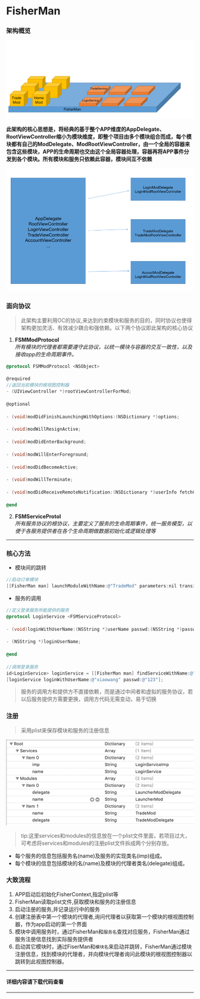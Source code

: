 # FisherMan

### 架构概览

![FisherMan](https://github.com/Geforceyu/FisherMan/blob/master/ReadmeSource/main.png)


**此架构的核心思想是，将经典的基于整个APP维度的AppDelegate、RootViewController缩小为模块维度，即整个项目由多个模块组合而成，每个模块都有自己的ModDelegate、ModRootViewController，由一个全局的容器来包含这些模块，APP的生命周期也交由这个全局容器处理，容器再将APP事件分发到各个模块。所有模块和服务只依赖此容器，模块间互不依赖**

![](https://github.com/Geforceyu/FisherMan/blob/master/ReadmeSource/modules.png)

### 面向协议
>此架构主要利用OC的协议,来达到约束模块和服务的目的，同时协议也使得架构更加灵活、有效减少耦合和强依赖。以下两个协议即此架构的核心协议

1. **FSMModProtocol**<br/>
*所有模块的代理者都需要遵守此协议，以统一模块与容器的交互一致性，以及接收app的生命周期事件。*
```Objective-C
@protocol FSMModProtocol <NSObject>

@required
//返回当前模块的根视图控制器
- (UIViewController *)rootViewControllerForMod;

@optional

- (void)modDidFinishLaunchingWithOptions:(NSDictionary *)options;

- (void)modWillResignActive;

- (void)modDidEnterBackground;

- (void)modWillEnterForeground;

- (void)modDidBecomeActive;

- (void)modWillTerminate;

- (void)modDidReceiveRemoteNotification:(NSDictionary *)userInfo fetchCompletionHandler:(void (^)(UIBackgroundFetchResult))completionHandler;

@end
```

2. **FSMServiceProtol**<br/>
*所有服务协议的根协议，主要定义了服务的生命周期事件，统一服务模型，以便于各服务提供者在各个生命周期做数据初始化或逻辑处理等*


-----------------------------
### 核心方法

- 模块间的跳转
```Objective-C
//启动订单模块
[[FisherMan man] launchModuleWithName:@"TradeMod" parameters:nil transition:FMModTransitionTypePush];
```

- 服务的调用
```Objective-C
//定义登录服务所能提供的服务
@protocol LoginService <FSMServiceProtocol>

- (void)loginWithUserName:(NSString *)userName passwd:(NSString *)passwd;

- (NSString *)loginUserName;

@end

//调用登录服务
id<LoginService> loginService = [[FisherMan man] findServiceWithName:@"LoginService"];
[loginService loginWithUserName:@"xiaowang" passwd:@"123"];
```
>服务的调用方和提供方不直接依赖，而是通过中间者和虚拟的服务协议，若以后服务提供方需要更换，调用方代码无需变动，易于切换



### 注册

> 采用plist来保存模块和服务的注册信息

![](https://github.com/Geforceyu/FisherMan/blob/master/ReadmeSource/profile.png)

> tip:这里services和modules的信息放在一个plist文件里面，若项目过大，可考虑将services和modules的注册plist文件拆成两个分别存放。
- 每个服务的信息包括服务名(name)及服务的实现类名(imp)组成。
- 每个模块的信息包括模块的名(name)及模块的代理者类名(delegate)组成。

### 大致流程
1. APP启动后初始化FisherContext,指定plist等
2. FisherMan读取plist文件,获取模块和服务的注册信息
2. 启动注册的服务,并记录运行中的服务
3. 创建注册表中第一个模块的代理者,询问代理者以获取第一个模块的根视图控制器，作为app启动的第一个界面
4. 模块中调用服务时，通过FisherMan和`服务名`查找对应服务，FisherMan通过服务注册信息找到实际服务提供者
5. 启动其它模块时，通过FiserMan和`模块名`来启动并跳转，FisherMan通过模块注册信息，找到模块的代理者，并向模块代理者询问此模块的根视图控制器以跳转到此视图控制器。

--------------------------
#### 详细内容请下载代码查看
--------------------------








